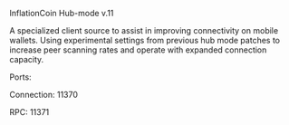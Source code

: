 InflationCoin Hub-mode v.11

A specialized client source to assist in improving connectivity on mobile wallets. Using experimental settings from previous hub mode patches to increase peer scanning rates and operate with expanded connection capacity.

Ports:

Connection:	11370

RPC:			11371
